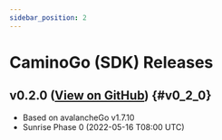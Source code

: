 ```yaml
---
sidebar_position: 2
---
```


# CaminoGo (SDK) Releases

## v0.2.0 ([View on GitHub](https://github.com/chain4travel/caminogo/releases/tag/v0.2.0)) {#v0_2_0}

- Based on avalancheGo v1.7.10
- Sunrise Phase 0 (2022-05-16 T08:00 UTC)
